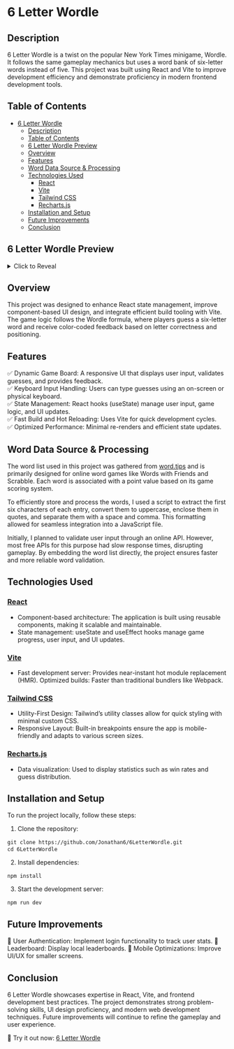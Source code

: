 # 6 Letter Wordle

## Description

6 Letter Wordle is a twist on the popular New York Times minigame, Wordle. It follows the same gameplay mechanics but uses a word bank of six-letter words instead of five. This project was built using React and Vite to improve development efficiency and demonstrate proficiency in modern frontend development tools.


## Table of Contents
- [6 Letter Wordle](#6-letter-wordle)
  - [Description](#description)
  - [Table of Contents](#table-of-contents)
  - [6 Letter Wordle Preview](#6-letter-wordle-preview)
  - [Overview](#overview)
  - [Features](#features)
  - [Word Data Source \& Processing](#word-data-source--processing)
  - [Technologies Used](#technologies-used)
    - [React](#react)
    - [Vite](#vite)
    - [Tailwind CSS](#tailwind-css)
    - [Recharts.js](#rechartsjs)
  - [Installation and Setup](#installation-and-setup)
  - [Future Improvements](#future-improvements)
  - [Conclusion](#conclusion)


## 6 Letter Wordle Preview

<details>
<summary>Click to Reveal</summary>

[![Screenshot of 6 Letter Wordle Application](./public/SixLetterWordlePreview.jpg)](https://jonathan6.github.io/6LetterWordle/)

Click the preview to be redirected to the website!

</details>


## Overview

This project was designed to enhance React state management, improve component-based UI design, and integrate efficient build tooling with Vite. The game logic follows the Wordle formula, where players guess a six-letter word and receive color-coded feedback based on letter correctness and positioning.


## Features

✅ Dynamic Game Board: A responsive UI that displays user input, validates guesses, and provides feedback.
<br /> ✅ Keyboard Input Handling: Users can type guesses using an on-screen or physical keyboard.
<br /> ✅ State Management: React hooks (useState) manage user input, game logic, and UI updates.
<br /> ✅ Fast Build and Hot Reloading: Uses Vite for quick development cycles.
<br /> ✅ Optimized Performance: Minimal re-renders and efficient state updates.

## Word Data Source & Processing

The word list used in this project was gathered from [word.tips](https://word.tips/) and is primarily designed for online word games like Words with Friends and Scrabble. Each word is associated with a point value based on its game scoring system.

To efficiently store and process the words, I used a script to extract the first six characters of each entry, convert them to uppercase, enclose them in quotes, and separate them with a space and comma. This formatting allowed for seamless integration into a JavaScript file.

Initially, I planned to validate user input through an online API. However, most free APIs for this purpose had slow response times, disrupting gameplay. By embedding the word list directly, the project ensures faster and more reliable word validation.

## Technologies Used

### [React](https://react.dev/)

- Component-based architecture: The application is built using reusable components, making it scalable and maintainable.
- State management: useState and useEffect hooks manage game progress, user input, and UI updates.

### [Vite](https://vite.dev/)

- Fast development server: Provides near-instant hot module replacement (HMR).
Optimized builds: Faster than traditional bundlers like Webpack.

### [Tailwind CSS](https://tailwindcss.com/)

- Utility-First Design: Tailwind’s utility classes allow for quick styling with minimal custom CSS.
- Responsive Layout: Built-in breakpoints ensure the app is mobile-friendly and adapts to various screen sizes.

### [Recharts.js](https://recharts.org/en-US)

- Data visualization: Used to display statistics such as win rates and guess distribution.


## Installation and Setup
To run the project locally, follow these steps:

1. Clone the repository:
```
git clone https://github.com/Jonathan6/6LetterWordle.git  
cd 6LetterWordle
```

2. Install dependencies:
```
npm install  
```

3. Start the development server:
```
npm run dev  
```

## Future Improvements
🔹 User Authentication: Implement login functionality to track user stats.
🔹 Leaderboard: Display local leaderboards.
🔹 Mobile Optimizations: Improve UI/UX for smaller screens.


## Conclusion
6 Letter Wordle showcases expertise in React, Vite, and frontend development best practices. The project demonstrates strong problem-solving skills, UI design proficiency, and modern web development techniques. Future improvements will continue to refine the gameplay and user experience.

🚀 Try it out now: [6 Letter Wordle](https://jonathan6.github.io/6LetterWordle/)